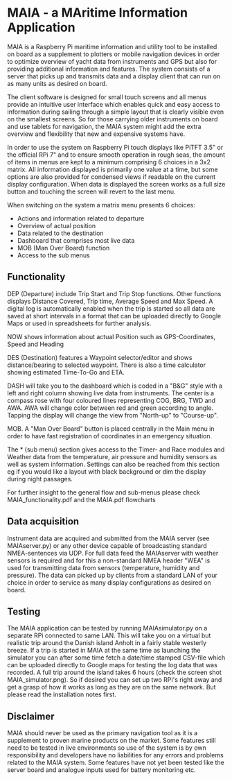 # MAIA - a MAritime Information Application

MAIA is a Raspberry Pi maritime information and utility tool to be installed on board as a supplement to plotters or mobile navigation devices in order to optimize overview of yacht data from instruments and GPS but also for providing additional information and features. The system consists of a server that picks up and transmits data and a display client that can run on as many units as desired on board.

The client software is designed for small touch screens and all menus provide an intuitive user interface which enables quick and easy access to information during sailing through a simple layout that is clearly visible even on the smallest screens. So for those carrying older instruments on board and use tablets for navigation, the MAIA system might add the extra overview and flexibility that new and expensive systems have.

In order to use the system on Raspberry Pi touch displays like PiTFT 3.5" or the official RPi 7" and to ensure smooth operation in rough seas, the amount of items in menus are kept to a minimum comprising 6 choices in a 3x2 matrix. All information displayed is primarily one value at a time, but some options are also provided for condensed views if readable on the current display configuration. When data is displayed the screen works as a full size button and touching the screen will revert to the last menu.

When switching on the system a matrix menu presents 6 choices:
* Actions and information related to departure
* Overview of actual position
* Data related to the destination
* Dashboard that comprises most live data 
* MOB (Man Over Board) function
* Access to the sub menus

## Functionality
DEP (Departure) include Trip Start and Trip Stop functions. Other functions displays Distance Covered, Trip time, Average Speed and Max Speed. A digital log is automatically enabled when the trip is started so all data are saved at short intervals in a format that can be uploaded directly to Google Maps or used in spreadsheets for further analysis.

NOW shows information about actual Position such as GPS-Coordinates, Speed and Heading

DES (Destination) features a Waypoint selector/editor and shows distance/bearing to selected waypoint. There is also a time calculator showing estimated Time-To-Go and ETA.

DASH will take you to the dashboard which is coded in a "B&G" style with a left and right column showing live data from instruments. The center is a compass rose with four coloured lines representing COG, BRG, TWD and AWA. AWA will change color between red and green according to angle. Tapping the display will change the view from "North-up" to "Course-up".

MOB. A "Man Over Board" button is placed centrally in the Main menu in order to have fast registration of coordinates in an emergency situation.

The * (sub menu)  section gives access to the Timer- and Race modules and Weather data from the temperature, air pressure and humidity sensors as well as system information. Settings can also be reached from this section eg if you would like a layout with black background or dim the display during night passages.

For further insight to the general flow and sub-menus please check MAIA_functionality.pdf and the MAIA.pdf flowcharts

## Data acquisition
Instrument data are acquired and submitted from the MAIA server (see MAIAserver.py) or any other device capable of broadcasting standard NMEA-sentences via UDP. For full data feed the MAIAserver with weather sensors is required and for this a non-standard NMEA header "WEA" is used for transmitting data from sensors (temperature, humidity and pressure). The data can picked up by clients from a standard LAN of your choice in order to service as many display configurations as desired on board.

## Testing
The MAIA application can be tested by running MAIAsimulator.py on a separate RPi connected to same LAN. This will take you on a virtual but realistic trip around the Danish island Anholt in a fairly stable westerly breeze. If a trip is started in MAIA at the same time as launching the simulator you can after some time fetch a date/time stamped CSV-file which can be uploaded directly to Google maps for testing the log data that was recorded. A full trip around the island takes 6 hours (check the screen shot MAIA_simulator.png). So if desired you can set up two RPi's right away and get a grasp of how it works as long as they are on the same network. But please read the installation notes first. 

## Disclaimer
MAIA should never be used as the primary navigation tool as it is a supplement to proven marine products on the market. Some features still need to be tested in live environments so use of the system is by own responsibility and developers have no liabilities for any errors and problems related to the MAIA system.
Some features have not yet been tested like the server board and analogue inputs used for battery monitoring etc. 
